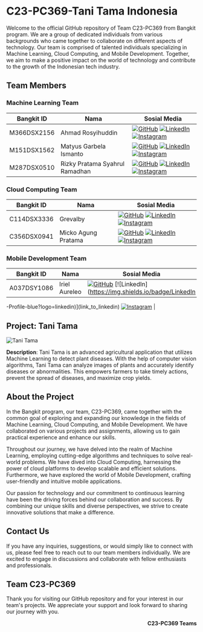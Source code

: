 # C23-PC369-Tani Tama Indonesia

Welcome to the official GitHub repository of Team C23-PC369 from Bangkit program. We are a group of dedicated individuals from various backgrounds who came together to collaborate on different aspects of technology. Our team is comprised of talented individuals specializing in Machine Learning, Cloud Computing, and Mobile Development. Together, we aim to make a positive impact on the world of technology and contribute to the growth of the Indonesian tech industry.

## Team Members

### Machine Learning Team

| Bangkit ID  | Nama                           | Sosial Media                                                                                                                                                                                                                                                                                      |
| ----------- | ------------------------------ | ------------------------------------------------------------------------------------------------------------------------------------------------------------------------------------------------------------------------------------------------------------------------------------------------- |
| M366DSX2156 | Ahmad Rosyihuddin              | [![GitHub](https://img.shields.io/badge/GitHub-Profile-blue?logo=github)](link_to_github) [![LinkedIn](https://img.shields.io/badge/LinkedIn-Profile-blue?logo=linkedin)](link_to_linkedin) [![Instagram](https://img.shields.io/badge/Instagram-Profile-blue?logo=instagram)](link_to_instagram) |
| M151DSX1562 | Matyus Garbela Ismanto         | [![GitHub](https://img.shields.io/badge/GitHub-Profile-blue?logo=github)](link_to_github) [![LinkedIn](https://img.shields.io/badge/LinkedIn-Profile-blue?logo=linkedin)](link_to_linkedin) [![Instagram](https://img.shields.io/badge/Instagram-Profile-blue?logo=instagram)](link_to_instagram) |
| M287DSX0510 | Rizky Pratama Syahrul Ramadhan | [![GitHub](https://img.shields.io/badge/GitHub-Profile-blue?logo=github)](link_to_github) [![LinkedIn](https://img.shields.io/badge/LinkedIn-Profile-blue?logo=linkedin)](link_to_linkedin) [![Instagram](https://img.shields.io/badge/Instagram-Profile-blue?logo=instagram)](link_to_instagram) |

### Cloud Computing Team

| Bangkit ID  | Nama                | Sosial Media                                                                                                                                                                                                                                                                                      |
| ----------- | ------------------- | ------------------------------------------------------------------------------------------------------------------------------------------------------------------------------------------------------------------------------------------------------------------------------------------------- |
| C114DSX3336 | Grevalby            | [![GitHub](https://img.shields.io/badge/GitHub-Profile-blue?logo=github)](link_to_github) [![LinkedIn](https://img.shields.io/badge/LinkedIn-Profile-blue?logo=linkedin)](link_to_linkedin) [![Instagram](https://img.shields.io/badge/Instagram-Profile-blue?logo=instagram)](link_to_instagram) |
| C356DSX0941 | Micko Agung Pratama | [![GitHub](https://img.shields.io/badge/GitHub-Profile-blue?logo=github)](link_to_github) [![LinkedIn](https://img.shields.io/badge/LinkedIn-Profile-blue?logo=linkedin)](link_to_linkedin) [![Instagram](https://img.shields.io/badge/Instagram-Profile-blue?logo=instagram)](link_to_instagram) |

### Mobile Development Team

| Bangkit ID  | Nama          | Sosial Media                                                                                                                                 |
| ----------- | ------------- | -------------------------------------------------------------------------------------------------------------------------------------------- |
| A037DSY1086 | Iriel Aureleo | [![GitHub](https://img.shields.io/badge/GitHub-Profile-blue?logo=github)](link_to_github) [![LinkedIn](https://img.shields.io/badge/LinkedIn |

-Profile-blue?logo=linkedin)](link_to_linkedin) [![Instagram](https://img.shields.io/badge/Instagram-Profile-blue?logo=instagram)](link_to_instagram) |

## Project: Tani Tama

![Tani Tama](https://example.com/tani-tama-icon.png)

**Description**: Tani Tama is an advanced agricultural application that utilizes Machine Learning to detect plant diseases. With the help of computer vision algorithms, Tani Tama can analyze images of plants and accurately identify diseases or abnormalities. This empowers farmers to take timely actions, prevent the spread of diseases, and maximize crop yields.

## About the Project

In the Bangkit program, our team, C23-PC369, came together with the common goal of exploring and expanding our knowledge in the fields of Machine Learning, Cloud Computing, and Mobile Development. We have collaborated on various projects and assignments, allowing us to gain practical experience and enhance our skills.

Throughout our journey, we have delved into the realm of Machine Learning, employing cutting-edge algorithms and techniques to solve real-world problems. We have dived into Cloud Computing, harnessing the power of cloud platforms to develop scalable and efficient solutions. Furthermore, we have explored the world of Mobile Development, crafting user-friendly and intuitive mobile applications.

Our passion for technology and our commitment to continuous learning have been the driving forces behind our collaboration and success. By combining our unique skills and diverse perspectives, we strive to create innovative solutions that make a difference.

## Contact Us

If you have any inquiries, suggestions, or would simply like to connect with us, please feel free to reach out to our team members individually. We are excited to engage in discussions and collaborate with fellow enthusiasts and professionals.

## Team C23-PC369

Thank you for visiting our GitHub repository and for your interest in our team's projects. We appreciate your support and look forward to sharing our journey with you.

<p align="right">
  <b>C23-PC369 Teams</b>
</p>
